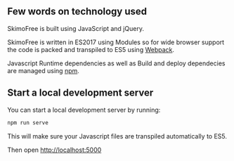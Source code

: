 ## Few words on technology used

SkimoFree is built using JavaScript and jQuery.

SkimoFree is written in ES2017 using Modules so for wide browser support the code is packed and transpiled to ES5 using [Webpack](https://webpack.js.org/).

Javascript Runtime dependencies as well as Build and deploy dependecies are managed using [npm](http://npmjs.com/). 


## Start a local development server

You can start a local development server by running:

```bash
npm run serve
```

This will make sure your Javascript files are transpiled automatically to ES5.

Then open [http://localhost:5000](http://localhost:5000)
